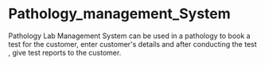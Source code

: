 # Pathology_management_System
Pathology Lab Management System can be used in a pathology to book a test for the customer, enter customer's details and after conducting the test , give test reports to the customer.
